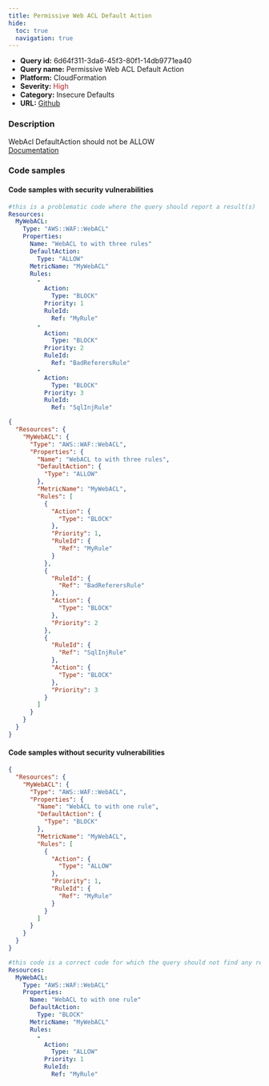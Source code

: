 ```yaml
---
title: Permissive Web ACL Default Action
hide:
  toc: true
  navigation: true
---
```


<style>
  .highlight .hll {
    background-color: #ff171742;
  }
  .md-content {
    max-width: 1100px;
    margin: 0 auto;
  }
</style>

-   **Query id:** 6d64f311-3da6-45f3-80f1-14db9771ea40
-   **Query name:** Permissive Web ACL Default Action
-   **Platform:** CloudFormation
-   **Severity:** <span style="color:#bb2124">High</span>
-   **Category:** Insecure Defaults
-   **URL:** [Github](https://github.com/Checkmarx/kics/tree/master/assets/queries/cloudFormation/aws/webacl_allow_defaultaction)

### Description
WebAcl DefaultAction should not be ALLOW<br>
[Documentation](https://docs.aws.amazon.com/AWSCloudFormation/latest/UserGuide/aws-resource-waf-webacl.html)

### Code samples
#### Code samples with security vulnerabilities
```yaml title="Positive test num. 1 - yaml file" hl_lines="8"
#this is a problematic code where the query should report a result(s)
Resources:
  MyWebACL:
    Type: "AWS::WAF::WebACL"
    Properties:
      Name: "WebACL to with three rules"
      DefaultAction:
        Type: "ALLOW"
      MetricName: "MyWebACL"
      Rules:
        -
          Action:
            Type: "BLOCK"
          Priority: 1
          RuleId:
            Ref: "MyRule"
        -
          Action:
            Type: "BLOCK"
          Priority: 2
          RuleId:
            Ref: "BadReferersRule"
        -
          Action:
            Type: "BLOCK"
          Priority: 3
          RuleId:
            Ref: "SqlInjRule"

```
```json title="Positive test num. 2 - json file" hl_lines="8"
{
  "Resources": {
    "MyWebACL": {
      "Type": "AWS::WAF::WebACL",
      "Properties": {
        "Name": "WebACL to with three rules",
        "DefaultAction": {
          "Type": "ALLOW"
        },
        "MetricName": "MyWebACL",
        "Rules": [
          {
            "Action": {
              "Type": "BLOCK"
            },
            "Priority": 1,
            "RuleId": {
              "Ref": "MyRule"
            }
          },
          {
            "RuleId": {
              "Ref": "BadReferersRule"
            },
            "Action": {
              "Type": "BLOCK"
            },
            "Priority": 2
          },
          {
            "RuleId": {
              "Ref": "SqlInjRule"
            },
            "Action": {
              "Type": "BLOCK"
            },
            "Priority": 3
          }
        ]
      }
    }
  }
}

```


#### Code samples without security vulnerabilities
```json title="Negative test num. 1 - json file"
{
  "Resources": {
    "MyWebACL": {
      "Type": "AWS::WAF::WebACL",
      "Properties": {
        "Name": "WebACL to with one rule",
        "DefaultAction": {
          "Type": "BLOCK"
        },
        "MetricName": "MyWebACL",
        "Rules": [
          {
            "Action": {
              "Type": "ALLOW"
            },
            "Priority": 1,
            "RuleId": {
              "Ref": "MyRule"
            }
          }
        ]
      }
    }
  }
}

```
```yaml title="Negative test num. 2 - yaml file"
#this code is a correct code for which the query should not find any result
Resources:
  MyWebACL:
    Type: "AWS::WAF::WebACL"
    Properties:
      Name: "WebACL to with one rule"
      DefaultAction:
        Type: "BLOCK"
      MetricName: "MyWebACL"
      Rules:
        -
          Action:
            Type: "ALLOW"
          Priority: 1
          RuleId:
            Ref: "MyRule"

```
